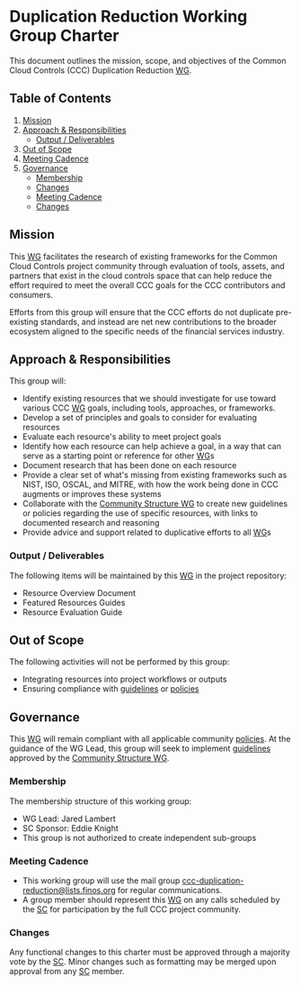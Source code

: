 # Duplication Reduction Working Group Charter

This document outlines the mission, scope, and objectives of the Common Cloud Controls (CCC) Duplication Reduction [WG].

## Table of Contents

1. [Mission](#mission)
2. [Approach & Responsibilities](#approach--responsibilities)
   - [Output / Deliverables](#output--deliverables)
3. [Out of Scope](#out-of-scope)
4. [Meeting Cadence](#meeting-cadence)
5. [Governance](#governance)
   - [Membership](#membership)
   - [Changes](#changes)
   - [Meeting Cadence](#meeting-cadence)
   - [Changes](#changes)

## Mission

This [WG] facilitates the research of existing frameworks for the Common Cloud Controls project community through evaluation of tools, assets, and partners that exist in the cloud controls space that can help reduce the effort required to meet the overall CCC goals for the CCC contributors and consumers.

Efforts from this group will ensure that the CCC efforts do not duplicate pre-existing standards, and instead are net new contributions to the broader ecosystem aligned to the specific needs of the financial services industry.

## Approach & Responsibilities

This group will:

- Identify existing resources that we should investigate for use toward various CCC [WG] goals, including tools, approaches, or frameworks.
- Develop a set of principles and goals to consider for evaluating resources
- Evaluate each resource's ability to meet project goals
- Identify how each resource can help achieve a goal, in a way that can serve as a starting point or reference for other [WG]s
- Document research that has been done on each resource
- Provide a clear set of what's missing from existing frameworks such as NIST, ISO, OSCAL, and MITRE, with how the work being done in CCC augments or improves these systems
- Collaborate with the [Community Structure WG] to create new guidelines or policies regarding the use of specific resources, with links to documented research and reasoning
- Provide advice and support related to duplicative efforts to all [WG]s

### Output / Deliverables

The following items will be maintained by this [WG] in the project repository:

- Resource Overview Document
- Featured Resources Guides
- Resource Evaluation Guide

## Out of Scope

The following activities will not be performed by this group:

- Integrating resources into project workflows or outputs
- Ensuring compliance with [guidelines] or [policies]

## Governance

This [WG] will remain compliant with all applicable community [policies]. At the guidance of the WG Lead, this group will seek to implement [guidelines] approved by the [Community Structure WG].

### Membership

The membership structure of this working group:

- WG Lead: Jared Lambert
- SC Sponsor: Eddie Knight
- This group is not authorized to create independent sub-groups

### Meeting Cadence

- This working group will use the mail group <ccc-duplication-reduction@lists.finos.org> for regular communications.
- A group member should represent this [WG] on any calls scheduled by the [SC] for participation by the full CCC project community.

### Changes

Any functional changes to this charter must be approved through a majority vote by the [SC]. Minor changes such as formatting may be merged upon approval from any [SC] member.

[WG]: ../../../governance/community-structure.md#working-groups
[SC]: ../../../governance/community-structure.md#steering-committee
[Community Structure WG]: ../community-structure/charter.md
[policies]: ../../../community-policies/README.md
[guidelines]: ../../../community-guidelines/README.md
